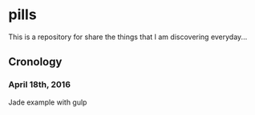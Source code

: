 # pills
This is a repository for share the things that I am discovering everyday...

## Cronology
### April 18th, 2016
Jade example with gulp

